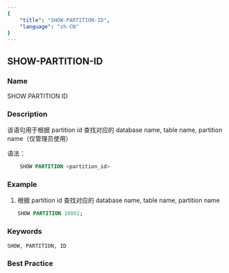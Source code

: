 ```yaml
---
{
    "title": "SHOW-PARTITION-ID",
    "language": "zh-CN"
}
---
```


<!--
Licensed to the Apache Software Foundation (ASF) under one
or more contributor license agreements.  See the NOTICE file
distributed with this work for additional information
regarding copyright ownership.  The ASF licenses this file
to you under the Apache License, Version 2.0 (the
"License"); you may not use this file except in compliance
with the License.  You may obtain a copy of the License at

  http://www.apache.org/licenses/LICENSE-2.0

Unless required by applicable law or agreed to in writing,
software distributed under the License is distributed on an
"AS IS" BASIS, WITHOUT WARRANTIES OR CONDITIONS OF ANY
KIND, either express or implied.  See the License for the
specific language governing permissions and limitations
under the License.
-->

## SHOW-PARTITION-ID

### Name

SHOW PARTITION ID

### Description

该语句用于根据 partition id 查找对应的 database name, table name, partition name（仅管理员使用）

语法：

```sql
    SHOW PARTITION <partition_id>
```

### Example

1. 根据 partition id 查找对应的 database name, table name, partition name

    ```sql
    SHOW PARTITION 10002;
    ```

### Keywords

    SHOW, PARTITION, ID

### Best Practice

